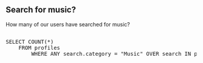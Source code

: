 ## Search for music? 

How many of our users have searched for music?

<pre id="example">	
SELECT COUNT(*)
    FROM profiles
		WHERE ANY search.category = "Music" OVER search IN profiles.search_history END
</pre>